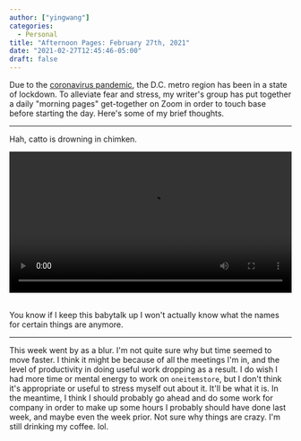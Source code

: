 ```yaml
---
author: ["yingwang"]
categories:
  - Personal
title: "Afternoon Pages: February 27th, 2021"
date: "2021-02-27T12:45:46-05:00"
draft: false
---
```


Due to the [coronavirus
pandemic](https://en.wikipedia.org/wiki/2019-20_coronavirus_pandemic), the D.C.
metro region has been in a state of lockdown. To alleviate fear and stress, my
writer's group has put together a daily "morning pages" get-together on Zoom in
order to touch base before starting the day. Here's some of my brief thoughts.

---

Hah, catto is drowning in chimken.

<!-- https://stackoverflow.com/a/26276254 -->
<video style="width: 100%; width: -moz-available; width: -webkit-fill-available; width: fill-available; max-width: 100%;" controls>
    <source src="/video/posts/2021/02/27/afternoon_pages.mp4" type="video/mp4">
    Your browser does not support HTML5 video.
</video>
<br/>
<br/>

You know if I keep this babytalk up I won't actually know what the names for
certain things are anymore.

---

This week went by as a blur. I'm not quite sure why but time seemed to move
faster. I think it might be because of all the meetings I'm in, and the level of
productivity in doing useful work dropping as a result. I do wish I had more
time or mental energy to work on `oneitemstore`, but I don't think it's
appropriate or useful to stress myself out about it. It'll be what it is. In the
meantime, I think I should probably go ahead and do some work for company in
order to make up some hours I probably should have done last week, and maybe
even the week prior. Not sure why things are crazy. I'm still drinking my
coffee. lol.
